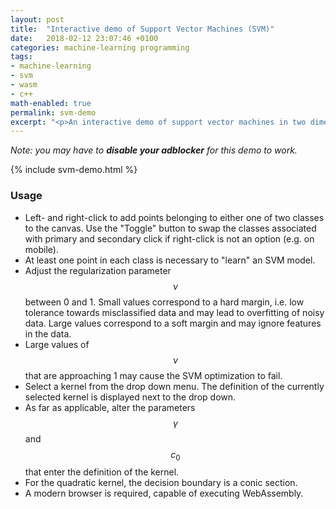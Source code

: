```yaml
---
layout: post
title:  "Interactive demo of Support Vector Machines (SVM)"
date:   2018-02-12 23:07:46 +0100
categories: machine-learning programming
tags:
- machine-learning
- svm
- wasm
- c++
math-enabled: true
permalink: svm-demo
excerpt: "<p>An interactive demo of support vector machines in two dimensions, written using WebAssembly.</p>"
---
```


_Note: you may have to **disable your adblocker** for this demo to work._

{% include svm-demo.html %}

### Usage

  * Left- and right-click to add points belonging to either one of two classes to the canvas. Use the "Toggle" button to swap the classes associated with primary and secondary click if right-click is not an option (e.g. on mobile).
  * At least one point in each class is necessary to "learn" an SVM model.
  * Adjust the regularization parameter $$\nu$$ between 0 and 1. Small values correspond to a hard margin, i.e. low tolerance towards misclassified data and may lead to overfitting of noisy data. Large values correspond to a soft margin and may ignore features in the data.
  * Large values of $$\nu$$ that are approaching 1 may cause the SVM optimization to fail.
  * Select a kernel from the drop down menu. The definition of the currently selected kernel is displayed next to the drop down.
  * As far as applicable, alter the parameters $$\gamma$$ and $$c_0$$ that enter the definition of the kernel.
  * For the quadratic kernel, the decision boundary is a conic section.
  * A modern browser is required, capable of executing WebAssembly.
